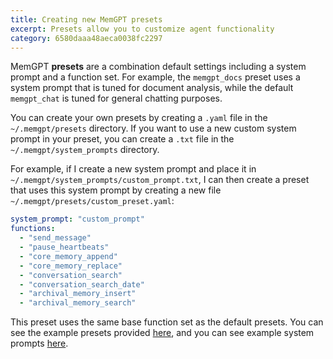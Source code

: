 ```yaml
---
title: Creating new MemGPT presets
excerpt: Presets allow you to customize agent functionality
category: 6580daaa48aeca0038fc2297 
---
```


MemGPT **presets** are a combination default settings including a system prompt and a function set. For example, the `memgpt_docs` preset uses a system prompt that is tuned for document analysis, while the default `memgpt_chat` is tuned for general chatting purposes.

You can create your own presets by creating a `.yaml` file in the `~/.memgpt/presets` directory. If you want to use a new custom system prompt in your preset, you can create a `.txt` file in the `~/.memgpt/system_prompts` directory.

For example, if I create a new system prompt and place it in `~/.memgpt/system_prompts/custom_prompt.txt`, I can then create a preset that uses this system prompt by creating a new file `~/.memgpt/presets/custom_preset.yaml`:
```yaml
system_prompt: "custom_prompt"
functions:
  - "send_message"
  - "pause_heartbeats"
  - "core_memory_append"
  - "core_memory_replace"
  - "conversation_search"
  - "conversation_search_date"
  - "archival_memory_insert"
  - "archival_memory_search"
```

This preset uses the same base function set as the default presets. You can see the example presets provided [here](https://github.com/cpacker/MemGPT/tree/main/memgpt/presets/examples), and you can see example system prompts [here](https://github.com/cpacker/MemGPT/tree/main/memgpt/prompts/system).